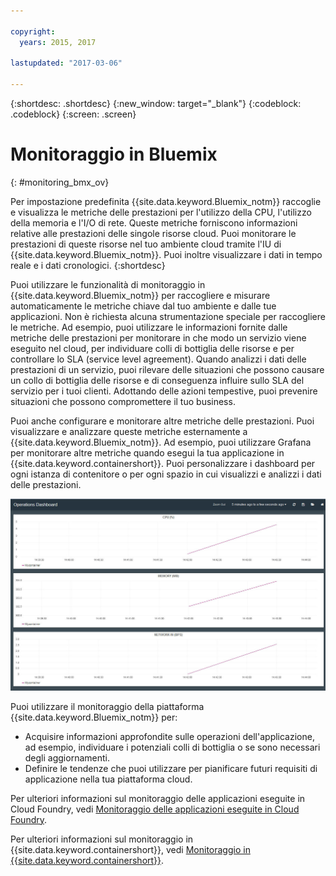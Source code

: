 ```yaml
---

copyright:
  years: 2015, 2017

lastupdated: "2017-03-06"

---
```



{:shortdesc: .shortdesc}
{:new_window: target="_blank"}
{:codeblock: .codeblock}
{:screen: .screen}


# Monitoraggio in Bluemix
{: #monitoring_bmx_ov}

Per impostazione predefinita {{site.data.keyword.Bluemix_notm}} raccoglie e visualizza le metriche delle prestazioni per l'utilizzo della CPU, l'utilizzo della memoria e l'I/O di rete. Queste metriche forniscono informazioni relative alle prestazioni delle singole risorse cloud. Puoi monitorare le prestazioni di queste risorse nel tuo ambiente cloud tramite l'IU di {{site.data.keyword.Bluemix_notm}}. Puoi inoltre visualizzare i dati in tempo reale e i dati cronologici.
{:shortdesc}

Puoi utilizzare le funzionalità di monitoraggio in {{site.data.keyword.Bluemix_notm}} per raccogliere e misurare automaticamente le metriche chiave dal tuo ambiente e dalle tue applicazioni. Non è richiesta alcuna strumentazione speciale per raccogliere le metriche. Ad esempio, puoi utilizzare le informazioni fornite dalle metriche delle prestazioni per monitorare in che modo un servizio viene eseguito nel cloud, per individuare colli di bottiglia delle risorse e per controllare lo SLA (service level agreement). Quando analizzi i dati delle prestazioni di un servizio, puoi rilevare delle situazioni che possono causare un collo di bottiglia delle risorse e di conseguenza influire sullo SLA del servizio per i tuoi clienti. Adottando delle azioni tempestive, puoi prevenire situazioni che possono compromettere il tuo business.  

Puoi anche configurare e monitorare altre metriche delle prestazioni. Puoi visualizzare e analizzare queste metriche esternamente a {{site.data.keyword.Bluemix_notm}}. Ad esempio, puoi utilizzare Grafana per monitorare altre metriche quando esegui la tua applicazione in {{site.data.keyword.containershort}}. Puoi personalizzare i dashboard per ogni istanza di contenitore o per ogni spazio in cui visualizzi e analizzi i dati delle prestazioni.

![Visualizzazione del monitoraggio Grafana di un contenitore in esecuzione in {{site.data.keyword.Bluemix_notm}}](images/monitoring_default_container_grafana_view.jpg "Visualizzazione del monitoraggio Grafana di un contenitore in esecuzione in Bluemix")

Puoi utilizzare il monitoraggio della piattaforma {{site.data.keyword.Bluemix_notm}} per:

* Acquisire informazioni approfondite sulle operazioni dell'applicazione, ad esempio, individuare i potenziali colli di bottiglia o se sono necessari degli aggiornamenti.
* Definire le tendenze che puoi utilizzare per pianificare futuri requisiti di applicazione nella tua piattaforma cloud.

Per ulteriori informazioni sul monitoraggio delle applicazioni eseguite in Cloud Foundry, vedi [Monitoraggio delle applicazioni eseguite in Cloud Foundry](monitoring_cf_apps.html#monitoring_bluemix_apps).

Per ulteriori informazioni sul monitoraggio in {{site.data.keyword.containershort}}, vedi [Monitoraggio in {{site.data.keyword.containershort}}](containers/monitoring_containers_ov.html#monitoring_bmx_containers_ov).
